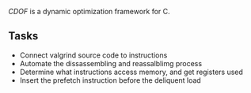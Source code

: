 *CDOF* is a dynamic optimization framework for C.


## Tasks

* Connect valgrind source code to instructions
* Automate the dissassembling and reassalblimg process
* Determine what instructions access memory, and get registers used
* Insert the prefetch instruction  before the deliquent load
